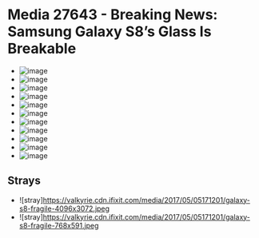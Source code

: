 # Media 27643 - Breaking News: Samsung Galaxy S8’s Glass Is Breakable

- ![image](https://valkyrie.cdn.ifixit.com/media/2017/05/05171201/galaxy-s8-fragile-scaled.jpeg)
- ![image](https://valkyrie.cdn.ifixit.com/media/2017/05/05171201/galaxy-s8-fragile-150x150.jpeg)
- ![image](https://valkyrie.cdn.ifixit.com/media/2017/05/05171201/galaxy-s8-fragile-1536x1152.jpeg)
- ![image](https://valkyrie.cdn.ifixit.com/media/2017/05/05171201/galaxy-s8-fragile-2048x1536.jpeg)
- ![image](https://valkyrie.cdn.ifixit.com/media/2017/05/05171201/galaxy-s8-fragile-1200x900.jpeg)
- ![image](https://valkyrie.cdn.ifixit.com/media/2017/05/05171201/galaxy-s8-fragile-300x200.jpeg)
- ![image](https://valkyrie.cdn.ifixit.com/media/2017/05/05171201/galaxy-s8-fragile-600x400.jpeg)
- ![image](https://valkyrie.cdn.ifixit.com/media/2017/05/05171201/galaxy-s8-fragile-1200x800.jpeg)
- ![image](https://valkyrie.cdn.ifixit.com/media/2017/05/05171201/galaxy-s8-fragile-768x512.jpeg)
- ![image](https://valkyrie.cdn.ifixit.com/media/2017/05/05171201/galaxy-s8-fragile-324x216.jpeg)
- ![image](https://valkyrie.cdn.ifixit.com/media/2017/05/05171201/galaxy-s8-fragile-450x300.jpeg)

## Strays
- ![stray]https://valkyrie.cdn.ifixit.com/media/2017/05/05171201/galaxy-s8-fragile-4096x3072.jpeg
- ![stray]https://valkyrie.cdn.ifixit.com/media/2017/05/05171201/galaxy-s8-fragile-768x591.jpeg